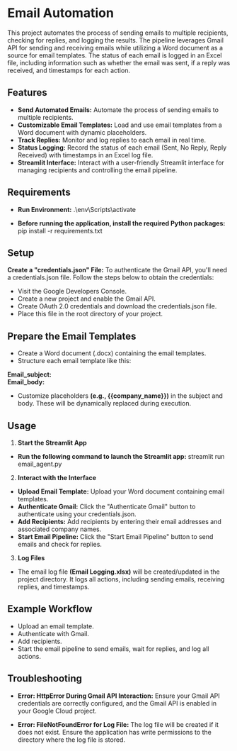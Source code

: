 # Email Automation 

This project automates the process of sending emails to multiple recipients, checking for replies, and logging the results. The pipeline leverages Gmail API for sending and receiving emails while utilizing a Word document as a source for email templates. The status of each email is logged in an Excel file, including information such as whether the email was sent, if a reply was received, and timestamps for each action.


## Features
- **Send Automated Emails:** Automate the process of sending emails to multiple recipients.
- **Customizable Email Templates:** Load and use email templates from a Word document with dynamic placeholders.
- **Track Replies:** Monitor and log replies to each email in real time.
- **Status Logging:** Record the status of each email (Sent, No Reply, Reply Received) with timestamps in an Excel log file.
- **Streamlit Interface:** Interact with a user-friendly Streamlit interface for managing recipients and controlling the email pipeline.



## Requirements
- **Run Environment:**  .\env\Scripts\activate

- **Before running the application, install the required Python packages:** pip install -r requirements.txt

## Setup
 **Create a "credentials.json" File:** To authenticate the Gmail API, you'll need a credentials.json file. Follow the steps below to obtain the credentials:
- Visit the Google Developers Console.
- Create a new project and enable the Gmail API.
- Create OAuth 2.0 credentials and download the credentials.json file.
- Place this file in the root directory of your project.

## Prepare the Email Templates
- Create a Word document (.docx) containing the email templates.
-  Structure each email template like this:

  **Email_subject: <subject>  
    Email_body: <body>**  

- Customize placeholders **(e.g., {{company_name}})** in the subject and body. These will be dynamically replaced during execution.

## Usage
1. **Start the Streamlit App**
- **Run the following command to launch the Streamlit app:** streamlit run email_agent.py  

2. **Interact with the Interface**
- **Upload Email Template:** Upload your Word document containing email templates.
- **Authenticate Gmail:** Click the "Authenticate Gmail" button to authenticate using your credentials.json.
- **Add Recipients:** Add recipients by entering their email addresses and associated company names.
- **Start Email Pipeline:** Click the "Start Email Pipeline" button to send emails and check for replies.

3. **Log Files**
- The email log file **(Email Logging.xlsx)** will be created/updated in the project directory. It logs all actions, including sending emails, receiving replies, and timestamps.

## Example Workflow
- Upload an email template.
- Authenticate with Gmail.
- Add recipients.
- Start the email pipeline to send emails, wait for replies, and log all actions.

## Troubleshooting
- **Error: HttpError During Gmail API Interaction:**
  Ensure your Gmail API credentials are correctly configured, and the Gmail API is enabled in your Google Cloud project.

- **Error: FileNotFoundError for Log File:**
  The log file will be created if it does not exist. Ensure the application has write permissions to the directory where the log file is stored.
